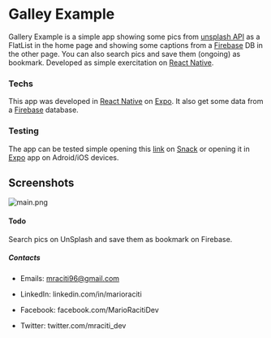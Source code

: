 # Galley Example

Gallery Example is a simple app showing some pics from [unsplash API] as a FlatList in the home page and showing some captions from a [Firebase] DB in the other page. You can also search pics and save them (ongoing) as bookmark.
Developed as simple exercitation on [React Native].


### Techs

This app was developed in [React Native] on [Expo]. It also get some data from a [Firebase] database.

### Testing
The app can be tested simple opening this [link] on [Snack] or opening it in [Expo] app on Adroid/iOS devices.

## Screenshots
![main.png](https://user-images.githubusercontent.com/23482292/41205713-cc332c0c-6cf8-11e8-9d50-bd38e9942ef1.png)

#### Todo
Search pics on UnSplash and save them as bookmark on Firebase.

##### Contacts

 - Emails: mraciti96@gmail.com
 - LinkedIn: linkedin.com/in/marioraciti
 - Facebook: facebook.com/MarioRacitiDev
 - Twitter: twitter.com/mraciti_dev



   [React Native]: <https://facebook.github.io/react-native/>
   [link]: <https://snack.expo.io/@mraciti_dev/gallery-example>
   [Snack]: <https://snack.expo.io/>
   [Expo]: <https://expo.io/>
   [Firebase]: <https://firebase.google.com/>
   [unsplash API]: <https://unsplash.com/developers>
   
